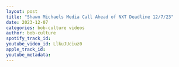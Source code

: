 ```yaml
---
layout: post
title: "Shawn Michaels Media Call Ahead of NXT Deadline 12/7/23"
date: 2023-12-07
categories: bob-culture videos
author: bob-culture
spotify_track_id: 
youtube_video_id: LlkuJUciuz0
apple_track_id: 
youtube_metadata: 
---
```

